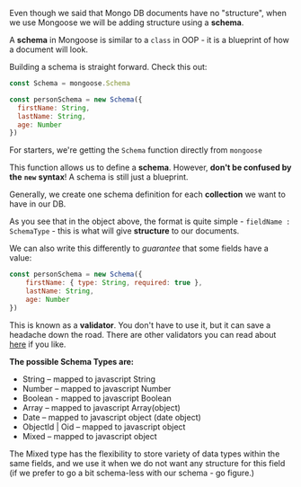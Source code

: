 
Even though we said that Mongo DB documents have no "structure", when we use Mongoose we will be adding structure using a **schema**.

  

A **schema** in Mongoose is similar to a `class` in OOP - it is a blueprint of how a document will look.

  

Building a schema is straight forward. Check this out:


```js
const Schema = mongoose.Schema

const personSchema = new Schema({
  firstName: String,
  lastName: String,
  age: Number
})
```
  

For starters, we're getting the `Schema` function directly from `mongoose`

This function allows us to define a **schema**. However, **don't be confused by the** **`new`** **syntax**! A schema is still just a blueprint.

  

Generally, we create one schema definition for each **collection** we want to have in our DB.

  

As you see that in the object above, the format is quite simple - `fieldName : SchemaType` - this is what will give **structure** to our documents.

We can also write this differently to _guarantee_ that some fields have a value:

```js
const personSchema = new Schema({
    firstName: { type: String, required: true },
    lastName: String,
    age: Number
})
```
  

This is known as a **validator**. You don't have to use it, but it can save a headache down the road. There are other validators you can read about [here](https://mongoosejs.com/docs/validation.html) if you like.

  

**The possible Schema Types are:**

-   String – mapped to javascript String
-   Number – mapped to javascript Number
-   Boolean - mapped to javascript Boolean
-   Array – mapped to javascript Array(object)
-   Date – mapped to javascript object (date object)
-   ObjectId | Oid – mapped to javascript object
-   Mixed – mapped to javascript object

  

The Mixed type has the flexibility to store variety of data types within the same fields, and we use it when we do not want any structure for this field (if we prefer to go a bit schema-less with our schema - go figure.)
